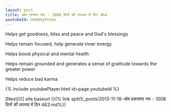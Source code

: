 ```yaml
---
layout: post
title: ओम जंगमय नमः - 1008 दिनों की तपस्या में दिन 464
youtubeId: HokB4y6YxUo
---
```

 
 
Helps get goodness, bliss and peace and God's blessings
 
Helps remain focused, help generate inner energy 
 
Helps boost physical and mental health 
 
Helps remain grounded and generates a sense of gratitude towards the greater power 
 
Helps reduce bad karma
 
 
 
 


{% include youtubePlayer.html id=page.youtubeId %}
 
[Next]({{ site.baseurl }}{% link  split1/_posts/2013-11-18-ओम प्रकाशया नमः - 1008 दिनों की तपस्या में दिन 463.md%})
 

